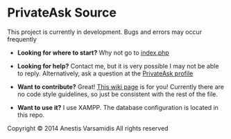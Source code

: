 PrivateAsk Source
===

This project is currently in development.
Bugs and errors may occur frequently

- **Looking for where to start?**
Why not go to [index.php](index.php)

- **Looking for help?**
Contact me, but it is very possible I may not be able to reply. Alternatively, ask 
a question at the [PrivateAsk profile](http://privateask.noip.me/pa/user/privateask)

- **Want to contribute?**
Great! [This wiki page](https://github.com/anestv/pa/wiki/How-to-contribute) is for you! Currently 
there are no code style guidelines, so just be consistent with the rest of the file.

- **Want to use it?**
I use XAMPP. The database configuration is located in this repo.


Copyright © 2014
Anestis Varsamidis
All rights reserved
